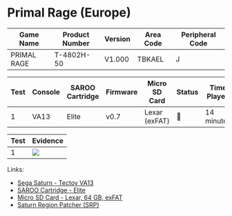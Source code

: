 # Primal Rage (Europe)

| Game Name   | Product Number | Version | Area Code | Peripheral Code |
| ----------- | -------------- | ------- | --------- | --------------- |
| PRIMAL RAGE | T-4802H-50     | V1.000  | TBKAEL    | J               |

| Test | Console | SAROO Cartridge | Firmware | Micro SD Card | Status | Time Played |
| ---- | ------- | --------------- | -------- | ------------- | ------ | ----------- |
| 1    | VA13    | Elite           | v0.7     | Lexar (exFAT) | :100:  | 14 minutes  |

| Test | Evidence                                                                                         |
| ---- | ------------------------------------------------------------------------------------------------ |
| 1    | [![](https://img.youtube.com/vi/RIP03dJLmVk/0.jpg)](https://www.youtube.com/watch?v=RIP03dJLmVk) |

Links:

- [Sega Saturn - Tectoy VA13](../../../../Info/Consoles/VA13/README.md)
- [SAROO Cartridge - Elite](../../../../Info/Cartridges/GuangzhouSanStarOnlineShop/1.6/README.md)
- [Micro SD Card - Lexar, 64 GB, exFAT](../../../../Info/SdCards/Lexar/64GB/exfat/README.md)
- [Saturn Region Patcher (SRP)](https://segaxtreme.net/resources/saturn-region-patcher.81/download)
